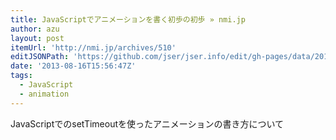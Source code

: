 ```yaml
---
title: JavaScriptでアニメーションを書く初歩の初歩 » nmi.jp
author: azu
layout: post
itemUrl: 'http://nmi.jp/archives/510'
editJSONPath: 'https://github.com/jser/jser.info/edit/gh-pages/data/2013/08/index.json'
date: '2013-08-16T15:56:47Z'
tags:
  - JavaScript
  - animation
---
```

JavaScriptでのsetTimeoutを使ったアニメーションの書き方について
